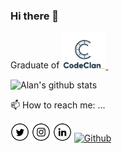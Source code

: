 ### Hi there 👋

<!--
**AlHood77/AlHood77** is a ✨ _special_ ✨ repository because its `README.md` (this file) appears on your GitHub profile.

Here are some ideas to get you started:

- 🔭 I’m currently working on ...
- 🌱 I’m currently learning ...
- 👯 I’m looking to collaborate on ...
- 🤔 I’m looking for help with ...
- 💬 Ask me about ...
- 📫 How to reach me: ...
- 😄 Pronouns: ...
- ⚡ Fun fact: ...
-->
Graduate of <a href="https://codeclan.com/">
        <img width="70px" alt="CodeClan" src="https://github.com/AlHood77/AlHood77/blob/master/assets/CC.png">&nbsp;
</a>

![Alan's github stats](https://github-readme-stats.vercel.app/api?username=AlHood77&show_icons=true)


📫 How to reach me: ...


<a href="https://twitter.com/alanhood77" target="_blank"><img src="https://github.com/AlHood77/AlHood77/blob/master/assets/tw.png" alt="Twitter" width="30"></a>
<a href="https://www.instagram.com/alanhood77/" target="_blank"><img src="https://github.com/AlHood77/AlHood77/blob/master/assets/ig.png" alt="Instagram" width="30"></a>
<a href="https://www.linkedin.com/in/alanhood77/" target="_blank"><img src="https://github.com/AlHood77/AlHood77/blob/master/assets/in.png" alt="LinkedIn" width="30"></a>
[![Github](https://img.shields.io/github/followers/AlHood77?label=Follow&style=social)](https://github.com/AlHood77)
